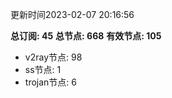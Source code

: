 更新时间2023-02-07 20:16:56

**总订阅: 45**
**总节点: 668**
**有效节点: 105**
- v2ray节点: 98
- ss节点: 1
- trojan节点: 6
